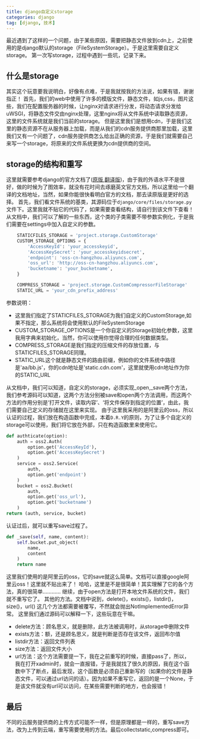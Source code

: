```yaml
---
title: django自定义storage
categories: django
tag: [django, 技术]
---
```

最近遇到了这样的一个问题，由于某些原因，需要把静态文件放到cdn上，之前使用的是django默认的storage（FileSystemStorage）。于是这里需要自定义storage。
第一次写storage，过程中遇到一些坑，记录下来。

## 什么是storage
其实这个玩意要我说明白，好像有点难，于是我就按我的方法说，如果有错，谢谢指正！
首先，我们的web中使用了许多的模版文件，静态文件，如js,css，图片这些，我们在配置服务器的时候，让nginx对请求进行分发，将动态请求分发给uWSGI，将静态文件交由nginx处理，这里nginx将从文件系统中读取静态资源，这里的文件系统就是我们当前的storage。
但是这里我们是想用cdn，于是我们这里的静态资源不在从服务器上加载，而是从我们的cdn服务提供商那里加载，这里我们又有一个问题了，cdn服务提供商怎么给出正确的资源，于是我们就需要自己来写一个storage，将原来的文件系统更换为cdn提供商的空间。
## storage的结构和重写
这里就需要参考django的官方文档了([原版](https://docs.djangoproject.com/en/1.9/howto/custom-file-storage/),[翻译版](http://python.usyiyi.cn/django/howto/custom-file-storage.html))，由于我的外语水平不是很好，做的时候为了图效率，就没有花时间去琢磨英文官方文档，所以这里给一个翻译的文档地址，当然，如果你能很快看明白官方的文档，那去读原版是更好的选择。
首先，我们看文件系统的基类，其源码位于`django/core/files/storage.py`文件下。这里我就不贴它的代码了，如果需要查看结构，请自行到该文件下查看！
从文档中，我们可以了解的一些东西，这个类的子类需要不带参数实例化，于是我们需要在settings中加入自定义的参数。
``` python
    STATICFILES_STORAGE = 'project.storage.CustomStorage'
    CUSTOM_STORAGE_OPTIONS = {
        'AccessKeyId': 'your_accesskeyid',
        'AccessKeySecret': 'your_accesskeyidsecret',
        'endpoint': 'oss-cn-hangzhou.aliyuncs.com',
        'oss_url': 'http://oss-cn-hangzhou.aliyuncs.com',
        'bucketname': 'your_bucketname',
    }

    COMPRESS_STORAGE = 'project.storage.CustomCompressorFileStorage'
    STATIC_URL = 'your_cdn_prefix_address'
```
参数说明：
- 这里我们指定了STATICFILES_STORAGE为我们自定义的CustomStorage,如果不指定，那么系统将会使用默认的FileSystemStorage
- CUSTOM_STORAGE_OPTIONS是一个你自定义的Storage初始化参数，这里我用字典来初始化，当然，你可以使用你觉得合理的任何数据类型。
- COMPRESS_STORAGE是我们指定的压缩文件的存放位置，与STATICFILES_STORAGE同理。
- STATIC_URL这个就是静态文件的路由前缀，例如你的文件系统中路径是'aa/bb.js'，你的cdn地址是'static.cdn.com'，这里就使用cdn地址作为你的STATIC_URL

从文档中，我们可以知道，自定义的storage，必须实现_open,_save两个方法，我们参考源码可以知道，这两个方法分别被save和open两个方法调用，而这两个方法的作用分别是‘打开文件，读取内容’、‘将文件保存到指定的位置’，由此，我们需要自己定义的存储就在这里来实现。
由于这里我采用的是阿里云的oss，所以认证的过程，我们放在构造函数中完成，本着`D.R.Y`的原则，为了让多个自定义的storage可以使用，我们将它放在外部，只在构造函数里来使用它。
``` python
def authticate(option):
    auth = oss2.Auth(
        option.get('AccessKeyId'),
        option.get('AccessKeySecret')
    )
    service = oss2.Service(
        auth,
        option.get('endpoint')
    )
    bucket = oss2.Bucket(
        auth,
        option.get('oss_url'),
        option.get('bucketname')
    )
return (auth, service, bucket)
```
认证过后，就可以重写save过程了。
``` python
def _save(self, name, content):
    self.bucket.put_object(
        name,
        content
    )
    return name
```
这里我们使用的是阿里云的oss，它的save就这么简单。文档可以直接google阿里云oss！这里就不贴出来了！
哈哈，这里是不是很简单！其实理解了它的各个方法，真的很简单…………
继续，由于open方法是打开本地文件系统的文件，我们就不重写它了。
其他的方法。文档中说到，delete()，exists()，listdir()，size()，url() 这几个方法都需要被覆写，不然就会抛出NotImplementedError异常。
这里我们通过源码可以解释一下，这些玩意在干嘛。
- delete方法：顾名思义，就是删除，此方法被调用时，从storage中删除文件
- exists方法：额，还是顾名思义，就是判断是否存在该文件，返回布尔值
- listdir方法：返回文件列表
- size方法：返回文件大小
- url方法：这个方法需要提一下，我在之前重写的时候，直接pass了，所以，我在打开xadmin时，就会一直报错，于是我就找了很久的原因，我在这个函数中下了断点，最后发现，这个函数是必须自己重新写的（如果你的文件是静态文件，可以通过url访问的话）。因为如果不重写它，返回的是一个None，于是该文件就没有url可以访问，在某些需要判断的地方，也会报错！

## 最后
不同的云服务提供商的上传方式可能不一样，但是原理都是一样的，重写save方法，改为上传到云端，重写需要使用的方法。最后collectstatic,compress即可。

